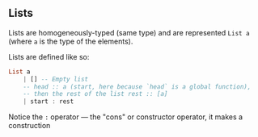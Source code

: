 ## Lists
Lists are homogeneously-typed (same type) and are represented `List a` (where `a` is the type of the elements).

Lists are defined like so:
```haskell
List a
	| [] -- Empty list
	-- head :: a (start, here because `head` is a global function),
	-- then the rest of the list rest :: [a]
	| start : rest
```
Notice the `:` operator — the "cons" or constructor operator, it makes a construction 